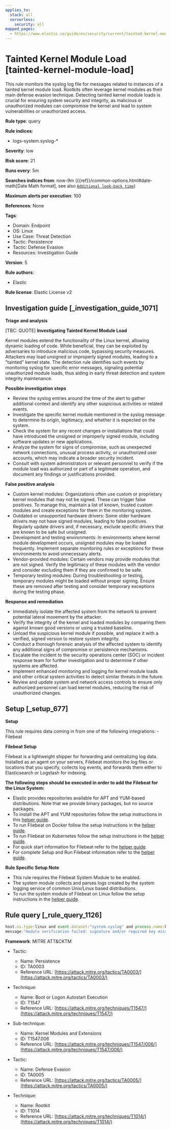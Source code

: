 ```yaml
---
applies_to:
  stack: all
  serverless:
    security: all
mapped_pages:
  - https://www.elastic.co/guide/en/security/current/tainted-kernel-module-load.html
---
```


# Tainted Kernel Module Load [tainted-kernel-module-load]

This rule monitors the syslog log file for messages related to instances of a tainted kernel module load. Rootkits often leverage kernel modules as their main defense evasion technique. Detecting tainted kernel module loads is crucial for ensuring system security and integrity, as malicious or unauthorized modules can compromise the kernel and lead to system vulnerabilities or unauthorized access.

**Rule type**: query

**Rule indices**:

* logs-system.syslog-*

**Severity**: low

**Risk score**: 21

**Runs every**: 5m

**Searches indices from**: now-9m ({{ref}}/common-options.html#date-math[Date Math format], see also [`Additional look-back time`](docs-content://solutions/security/detect-and-alert/create-detection-rule.md#rule-schedule))

**Maximum alerts per execution**: 100

**References**: None

**Tags**:

* Domain: Endpoint
* OS: Linux
* Use Case: Threat Detection
* Tactic: Persistence
* Tactic: Defense Evasion
* Resources: Investigation Guide

**Version**: 5

**Rule authors**:

* Elastic

**Rule license**: Elastic License v2

## Investigation guide [_investigation_guide_1071]

**Triage and analysis**

[TBC: QUOTE]
**Investigating Tainted Kernel Module Load**

Kernel modules extend the functionality of the Linux kernel, allowing dynamic loading of code. While beneficial, they can be exploited by adversaries to introduce malicious code, bypassing security measures. Attackers may load unsigned or improperly signed modules, leading to a "tainted" kernel state. The detection rule identifies such events by monitoring syslog for specific error messages, signaling potential unauthorized module loads, thus aiding in early threat detection and system integrity maintenance.

**Possible investigation steps**

* Review the syslog entries around the time of the alert to gather additional context and identify any other suspicious activities or related events.
* Investigate the specific kernel module mentioned in the syslog message to determine its origin, legitimacy, and whether it is expected on the system.
* Check the system for any recent changes or installations that could have introduced the unsigned or improperly signed module, including software updates or new applications.
* Analyze the system for signs of compromise, such as unexpected network connections, unusual process activity, or unauthorized user accounts, which may indicate a broader security incident.
* Consult with system administrators or relevant personnel to verify if the module load was authorized or part of a legitimate operation, and document any findings or justifications provided.

**False positive analysis**

* Custom kernel modules: Organizations often use custom or proprietary kernel modules that may not be signed. These can trigger false positives. To manage this, maintain a list of known, trusted custom modules and create exceptions for them in the monitoring system.
* Outdated or unsupported hardware drivers: Some older hardware drivers may not have signed modules, leading to false positives. Regularly update drivers and, if necessary, exclude specific drivers that are known to be safe but unsigned.
* Development and testing environments: In environments where kernel module development occurs, unsigned modules may be loaded frequently. Implement separate monitoring rules or exceptions for these environments to avoid unnecessary alerts.
* Vendor-provided modules: Certain vendors may provide modules that are not signed. Verify the legitimacy of these modules with the vendor and consider excluding them if they are confirmed to be safe.
* Temporary testing modules: During troubleshooting or testing, temporary modules might be loaded without proper signing. Ensure these are removed after testing and consider temporary exceptions during the testing phase.

**Response and remediation**

* Immediately isolate the affected system from the network to prevent potential lateral movement by the attacker.
* Verify the integrity of the kernel and loaded modules by comparing them against known good versions or using a trusted baseline.
* Unload the suspicious kernel module if possible, and replace it with a verified, signed version to restore system integrity.
* Conduct a thorough forensic analysis of the affected system to identify any additional signs of compromise or persistence mechanisms.
* Escalate the incident to the security operations center (SOC) or incident response team for further investigation and to determine if other systems are affected.
* Implement enhanced monitoring and logging for kernel module loads and other critical system activities to detect similar threats in the future.
* Review and update system and network access controls to ensure only authorized personnel can load kernel modules, reducing the risk of unauthorized changes.


## Setup [_setup_677]

**Setup**

This rule requires data coming in from one of the following integrations: - Filebeat

**Filebeat Setup**

Filebeat is a lightweight shipper for forwarding and centralizing log data. Installed as an agent on your servers, Filebeat monitors the log files or locations that you specify, collects log events, and forwards them either to Elasticsearch or Logstash for indexing.

**The following steps should be executed in order to add the Filebeat for the Linux System:**

* Elastic provides repositories available for APT and YUM-based distributions. Note that we provide binary packages, but no source packages.
* To install the APT and YUM repositories follow the setup instructions in this [helper guide](beats://docs/reference/filebeat/setup-repositories.md).
* To run Filebeat on Docker follow the setup instructions in the [helper guide](beats://docs/reference/filebeat/running-on-docker.md).
* To run Filebeat on Kubernetes follow the setup instructions in the [helper guide](beats://docs/reference/filebeat/running-on-kubernetes.md).
* For quick start information for Filebeat refer to the [helper guide](https://www.elastic.co/guide/en/beats/filebeat/8.11/filebeat-installation-configuration.html).
* For complete Setup and Run Filebeat information refer to the [helper guide](beats://docs/reference/filebeat/setting-up-running.md).

**Rule Specific Setup Note**

* This rule requires the Filebeat System Module to be enabled.
* The system module collects and parses logs created by the system logging service of common Unix/Linux based distributions.
* To run the system module of Filebeat on Linux follow the setup instructions in the [helper guide](beats://docs/reference/filebeat/filebeat-module-system.md).


## Rule query [_rule_query_1126]

```js
host.os.type:linux and event.dataset:"system.syslog" and process.name:kernel and
message:"module verification failed: signature and/or required key missing - tainting kernel"
```

**Framework**: MITRE ATT&CKTM

* Tactic:

    * Name: Persistence
    * ID: TA0003
    * Reference URL: [https://attack.mitre.org/tactics/TA0003/](https://attack.mitre.org/tactics/TA0003/)

* Technique:

    * Name: Boot or Logon Autostart Execution
    * ID: T1547
    * Reference URL: [https://attack.mitre.org/techniques/T1547/](https://attack.mitre.org/techniques/T1547/)

* Sub-technique:

    * Name: Kernel Modules and Extensions
    * ID: T1547.006
    * Reference URL: [https://attack.mitre.org/techniques/T1547/006/](https://attack.mitre.org/techniques/T1547/006/)

* Tactic:

    * Name: Defense Evasion
    * ID: TA0005
    * Reference URL: [https://attack.mitre.org/tactics/TA0005/](https://attack.mitre.org/tactics/TA0005/)

* Technique:

    * Name: Rootkit
    * ID: T1014
    * Reference URL: [https://attack.mitre.org/techniques/T1014/](https://attack.mitre.org/techniques/T1014/)



